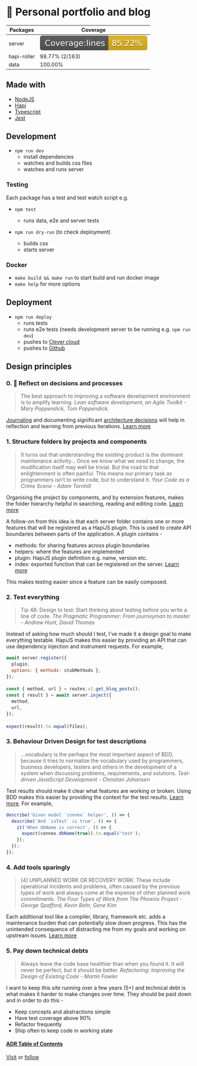 # :construction_worker: Personal portfolio and blog

| Packages    | Coverage                            |
| ----------- | ----------------------------------- |
| server      | ![server coverage][coverage-server] |
| hapi-roller | 98.77% (2/163)                      |
| data        | 100.00%                             |

## Made with

- [NodeJS][node-green]
- [Hapi][hapijs]
- [Typescript][typescript]
- [Jest][jest]

## Development

- `npm run dev`
  - install dependencies
  - watches and builds css files
  - watches and runs server

### Testing

Each package has a test and test watch script e.g.

- `npm test`

  - runs data, e2e and server tests

- `npm run dry-run` (to check deployment)
  - builds css
  - starts server

### Docker

- `make build && make run` to start build and run docker image
- `make help` for more options

## Deployment

- `npm run deploy`
  - runs tests
  - runs e2e tests (needs development server to be running e.g. `npm run dev`)
  - pushes to [Clever cloud][clever-cloud]
  - pushes to [Github][repo]

## Design principles

### 0. :thinking: Reflect on decisions and processes

> The best approach to improving a software development environment is to amplify learning. _Lean software development, an Agile Toolkit - Mary Poppendick, Tom Poppendick._

[Journaling][journal] and documenting significant [architecture decisions][adr] will help in reflection and learning from previous iterations. [Learn more][adr]

### 1. Structure folders by projects and components

> It turns out that understanding the existing product is the dominant maintenance activity... Once we know what we need to change, the modification itself may well be trivial. But the road to that enlightenment is often painful. This means our primary task as programmers isn’t to write code, but to understand it. _Your Code as a Crime Scene - Adam Tornhill_

Organising the project by components, and by extension features, makes the folder hierarchy helpful in searching, reading and editing code. [Learn more][breakintcomponents]

A follow-on from this idea is that each server folder contains one or more features that will be registered as a HapiJS plugin. This is used to create API boundaries between parts of the application. A plugin contains -

- methods: for sharing features across plugin boundaries
- helpers: where the features are implemented
- plugin: HapiJS plugin definition e.g. name, version etc.
- index: exported function that can be registered on the server. [Learn more][require-modules]

This makes testing easier since a feature can be easily composed.

### 2. Test everything

> Tip 48: Design to test: Start thinking about testing before you write a line of code. _The Pragmatic Programmer: From journeyman to master - Andrew Hunt, David Thomas_

Instead of asking how much should I test, I've made it a design goal to make everything testable. HapiJS makes this easier by providing an API that can use dependency injection and instrument requests. For example,

```JavaScript
await server.register({
  plugin,
  options: { methods: stubMethods },
});

const { method, url } = routes.v1.get_blog_posts();
const { result } = await server.inject({
  method,
  url,
});

expect(result).to.equal(files);

```

### 3. Behaviour Driven Design for test descriptions

> ...vocabulary is the perhaps the most important aspect of BDD, because it tries to normalize the vocabulary used by programmers, business developers, testers and others in the development of a system when discussing problems, requirements, and solutions. _Test-driven JavaScript Development - Christian Johansen_

Test results should make it clear what features are working or broken. Using BDD makes this easier by providing the context for the test results. [Learn more][bdd]. For example,

```JavaScript
describe('Given model `connex` helper', () => {
  describe('And `isTest` is true', () => {
    it('When dbName is correct', () => {
      expect(connex.dbName(true)).to.equal('test');
    });
  });
});
```

### 4. Add tools sparingly

> [4] UNPLANNED WORK OR RECOVERY WORK: These include operational incidents and problems, often caused by the previous types of work and always come at the expense of other planned work commitments. _The Four Types of Work from The Phoenix Project - George Spafford, Kevin Behr, Gene Kim_

Each additional tool like a compiler, library, framework etc. adds a maintenance burden that can potentially slow down progress. This has the unintended consequence of distracting me from my goals and working on upstream issues. [Learn more][journal]

### 5. Pay down technical debts

> Always leave the code base healthier than when you found it. It will never be perfect, but it should be better. _Refactoring: Improving the Design of Existing Code - Martin Fowler_

I want to keep this site running over a few years (5+) and technical debt is what makes it harder to make changes over time. They should be paid down and in order to do this -

- Keep concepts and abstractions simple
- Have test coverage above 90%
- Refactor frequently
- Ship often to keep code in working state

#### [ADR Table of Contents][adr-toc]

[Visit][site] or [follow][twitter]

[clever-cloud]: https://www.clever-cloud.com/en/
[repo]: https://github.com/iampeterbanjo/iampeterbanjo.com
[hapijs]: https://hapijs.com
[node-green]: https://node.green/
[site]: https://iampeterbanjo.com
[twitter]: https://twitter.com/dayosuperstar
[breakintcomponents]: https://github.com/goldbergyoni/nodebestpractices/blob/master/sections/projectstructre/breakintcomponents.md
[require-modules]: https://github.com/goldbergyoni/nodebestpractices#-39-require-modules-by-folders-opposed-to-the-files-directly
[bdd]: https://github.com/goldbergyoni/nodebestpractices#-42-include-3-parts-in-each-test-name
[vue]: https://vuejs.org
[adr]: https://www.thoughtworks.com/radar/techniques/lightweight-architecture-decision-records
[adr-toc]: ./packages/docs/adr/README.md
[typescript]: https://www.typescriptlang.org
[jest]: https://jestjs.io
[coverage-server]: ./packages/server/badges/badge-lines.svg
[journal]: ./JOURNAL.md
